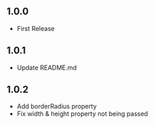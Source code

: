 ## 1.0.0
- First Release
## 1.0.1
- Update README.md
## 1.0.2
- Add borderRadius property
- Fix width & height property not being passed
